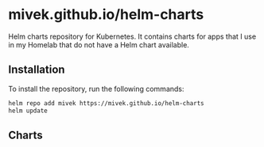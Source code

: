 # mivek.github.io/helm-charts

Helm charts repository for Kubernetes.
It contains charts for apps that I use in my Homelab that do not have a Helm chart available.

## Installation

To install the repository, run the following commands:

```bash
helm repo add mivek https://mivek.github.io/helm-charts
helm update
```
## Charts
